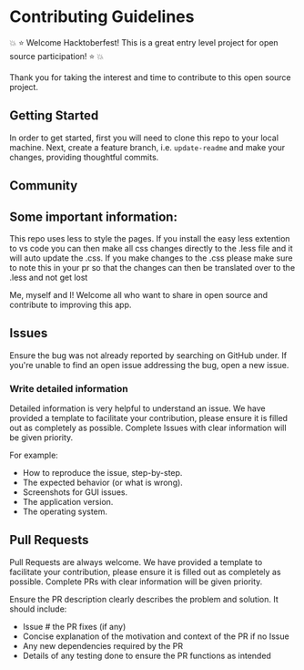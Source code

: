 # Contributing Guidelines

:boom: :star: Welcome Hacktoberfest! This is a great entry level project for open source participation! :star: :boom:

Thank you for taking the interest and time to contribute to this open source project.


## Getting Started

In order to get started, first you will need to clone this repo to your local machine. Next, create a feature branch, i.e. `update-readme` and make your changes, providing thoughtful commits.

## Community

## Some important information:
This repo uses less to style the pages.  If you install the easy less extention to vs code you can then make all css changes directly to the .less file and it will auto update  the .css.  If you make changes to the .css please make sure to note this in your pr so that the changes can then be translated over to the .less and not get lost

Me, myself and I! Welcome all who want to share in open source and contribute to improving this app.

## Issues

Ensure the bug was not already reported by searching on GitHub under. If you're unable to find an open issue addressing the bug, open a new issue.

### Write detailed information

Detailed information is very helpful to understand an issue. We have provided a template to facilitate your contribution, please ensure it is filled out as completely as possible.  Complete Issues with clear information will be given priority.

For example:

- How to reproduce the issue, step-by-step.
- The expected behavior (or what is wrong).
- Screenshots for GUI issues.
- The application version.
- The operating system.

## Pull Requests

Pull Requests are always welcome.  We have provided a template to facilitate your contribution, please ensure it is filled out as completely as possible.  Complete PRs with clear information will be given priority.

Ensure the PR description clearly describes the problem and solution. It should include:

- Issue # the PR fixes (if any)
- Concise explanation of the motivation and context of the PR if no Issue
- Any new dependencies required by the PR
- Details of any testing done to ensure the PR functions as intended

